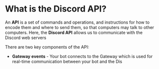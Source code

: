 # What is the Discord API?



An **API** is a set of commands and operations, and instructions for how to encode them and where to send them, so that computers may talk to other computers.
Here, the **Discord API** allows us to communicate with the Discord web servers

There are two key components of the API:
* **Gateway events** - Your bot connects to the Gateway which is used for real-time communication between your bot and the Dis

